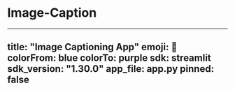 # Image-Caption
---
title: "Image Captioning App"
emoji: 🚀
colorFrom: blue
colorTo: purple
sdk: streamlit
sdk_version: "1.30.0"
app_file: app.py
pinned: false
---
